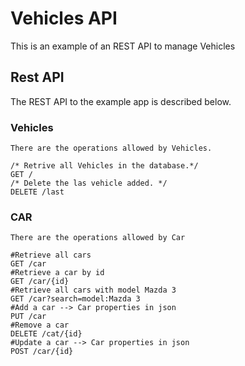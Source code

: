 # Vehicles API
This is an example of an REST API to manage Vehicles

## Rest API
The REST API to the example app is described below.

### Vehicles
``There are the operations allowed by Vehicles.``
```` http request
/* Retrive all Vehicles in the database.*/
GET / 
/* Delete the las vehicle added. */
DELETE /last 
````

### CAR
``There are the operations allowed by Car``
`````` http request
#Retrieve all cars
GET /car
#Retrieve a car by id
GET /car/{id}
#Retrieve all cars with model Mazda 3
GET /car?search=model:Mazda 3
#Add a car --> Car properties in json
PUT /car
#Remove a car
DELETE /cat/{id}
#Update a car --> Car properties in json 
POST /car/{id}

``````
 